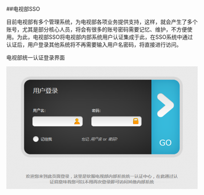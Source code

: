 ##电视部SSO

目前电视部有多个管理系统，为电视部各项业务提供支持，这样，就会产生了多个账号，尤其是部分核心人员，将会有很多的账号密码需要记忆、维护，不方便使用。为此，电视部SSO将电视部内部系统用户认证集成于此，在SSO系统中通过认证后，用户登录其他系统将不再需要输入用户名密码，将直接进行访问。

电视部统一认证登录界面

![sso登录界面](../images/ssologin.png)




